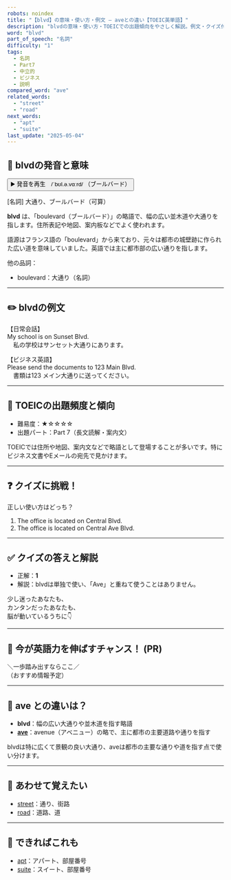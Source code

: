 ```yaml
---
robots: noindex
title: "【blvd】の意味・使い方・例文 ― aveとの違い【TOEIC英単語】"
description: "blvdの意味・使い方・TOEICでの出題傾向をやさしく解説。例文・クイズ付きでaveとの違いもわかりやすく学べます。"
word: "blvd"
part_of_speech: "名詞"
difficulty: "1"
tags:
  - 名詞
  - Part7
  - 中立的
  - ビジネス
  - 説明
compared_word: "ave"
related_words:
  - "street"
  - "road"
next_words:
  - "apt"
  - "suite"
last_update: "2025-05-04"
---
```


## 🔰 blvdの発音と意味

<button class="play-audio" onclick="playTTS('blvd')">
  <span class="play-audio-main">
    ▶️ 発音を再生　/ˈbʊl.ə.vɑːrd/
  </span>
  <span class="play-audio-sub">
    （ブールバード）
  </span>
</button>

[名詞] 大通り、ブールバード（可算）

**blvd** は、「boulevard（ブールバード）」の略語で、幅の広い並木道や大通りを指します。住所表記や地図、案内板などでよく使われます。

語源はフランス語の「boulevard」から来ており、元々は都市の城壁跡に作られた広い道を意味していました。英語では主に都市部の広い通りを指します。

他の品詞：  
- boulevard：大通り（名詞）

---

## ✏️ blvdの例文

【日常会話】  
My school is on Sunset Blvd.  
　私の学校はサンセット大通りにあります。

【ビジネス英語】  
Please send the documents to 123 Main Blvd.  
　書類は123 メイン大通りに送ってください。

---

## 🎯 TOEICの出題頻度と傾向

- 難易度：★☆☆☆☆
- 出題パート：Part 7（長文読解・案内文）

TOEICでは住所や地図、案内文などで略語として登場することが多いです。特にビジネス文書やEメールの宛先で見かけます。

---

## ❓ クイズに挑戦！

正しい使い方はどっち？

1. The office is located on Central Blvd.  
2. The office is located on Central Ave Blvd.

---

## ✅ クイズの答えと解説

- 正解：**1**
- 解説：blvdは単独で使い、「Ave」と重ねて使うことはありません。

少し迷ったあなたも、  
カンタンだったあなたも、  
脳が動いているうちに👇️

---

## 🚀 今が英語力を伸ばすチャンス！ (PR)

<div class="info-center">
＼一歩踏み出すならここ／<br>  
（おすすめ情報予定）
</div>

---

## 🤔  ave との違いは？

- **blvd**：幅の広い大通りや並木道を指す略語
- **[ave](/word/ave/)**：avenue（アベニュー）の略で、主に都市の主要道路や通りを指す

blvdは特に広くて景観の良い大通り、aveは都市の主要な通りや道を指す点で使い分けます。

---

## 🧩 あわせて覚えたい

- [street](/word/street/)：通り、街路
- [road](/word/road/)：道路、道

---

## 📖 できればこれも

- [apt](/word/apt/)：アパート、部屋番号
- [suite](/word/suite/)：スイート、部屋番号

<!-- cvid: aid42_bid20 -->
